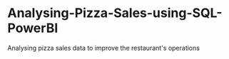# Analysing-Pizza-Sales-using-SQL-PowerBI
Analysing pizza sales data to improve the restaurant's operations
